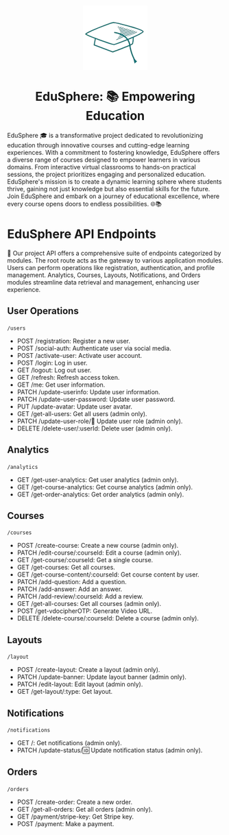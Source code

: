 <div align="center">
<img src='/github/logo-modified.png'/>
</div>

<h1 align="center">EduSphere: 📚 Empowering Education</h1>

<p>EduSphere 🎓 is a transformative project dedicated to revolutionizing education through innovative courses and cutting-edge learning experiences. With a commitment to fostering knowledge, EduSphere offers a diverse range of courses designed to empower learners in various domains. From interactive virtual classrooms to hands-on practical sessions, the project prioritizes engaging and personalized education. EduSphere's mission is to create a dynamic learning sphere where students thrive, gaining not just knowledge but also essential skills for the future. Join EduSphere and embark on a journey of educational excellence, where every course opens doors to endless possibilities. 🌐📚</p>

# EduSphere API Endpoints

<p>🚀 Our project API offers a comprehensive suite of endpoints categorized by modules. The root route acts as the gateway to various application modules. Users can perform operations like registration, authentication, and profile management. Analytics, Courses, Layouts, Notifications, and Orders modules streamline data retrieval and management, enhancing user experience.</p>

## User Operations

`/users`

- POST /registration: Register a new user.
- POST /social-auth: Authenticate user via social media.
- POST /activate-user: Activate user account.
- POST /login: Log in user.
- GET /logout: Log out user.
- GET /refresh: Refresh access token.
- GET /me: Get user information.
- PATCH /update-userinfo: Update user information.
- PATCH /update-user-password: Update user password.
- PUT /update-avatar: Update user avatar.
- GET /get-all-users: Get all users (admin only).
- PATCH /update-user-role/:email: Update user role (admin only).
- DELETE /delete-user/:userId: Delete user (admin only).

## Analytics

`/analytics`

- GET /get-user-analytics: Get user analytics (admin only).
- GET /get-course-analytics: Get course analytics (admin only).
- GET /get-order-analytics: Get order analytics (admin only).

## Courses

`/courses`

- POST /create-course: Create a new course (admin only).
- PATCH /edit-course/:courseId: Edit a course (admin only).
- GET /get-course/:courseId: Get a single course.
- GET /get-courses: Get all courses.
- GET /get-course-content/:courseId: Get course content by user.
- PATCH /add-question: Add a question.
- PATCH /add-answer: Add an answer.
- PATCH /add-review/:courseId: Add a review.
- GET /get-all-courses: Get all courses (admin only).
- POST /get-vdocipherOTP: Generate Video URL.
- DELETE /delete-course/:courseId: Delete a course (admin only).

## Layouts

`/layout`

- POST /create-layout: Create a layout (admin only).
- PATCH /update-banner: Update layout banner (admin only).
- PATCH /edit-layout: Edit layout (admin only).
- GET /get-layout/:type: Get layout.

## Notifications

`/notifications`

- GET /: Get notifications (admin only).
- PATCH /update-status/:id: Update notification status (admin only).

## Orders

`/orders`

- POST /create-order: Create a new order.
- GET /get-all-orders: Get all orders (admin only).
- GET /payment/stripe-key: Get Stripe key.
- POST /payment: Make a payment.
